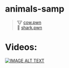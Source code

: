 # animals-samp
> 🐮 [cow.pwn](https://github.com/skyMateus/animals-samp/blob/main/cow.pwn) <br>
> 🦈 [shark.pwn](https://github.com/skyMateus/animals-samp/blob/main/shark.pwn) 

# Videos:
<a href="https://www.youtube.com/watch?v=qp3_kxW7sDQ"><img src="https://img.youtube.com/vi/qp3_kxW7sDQ/0.jpg" alt="IMAGE ALT TEXT"></a>
